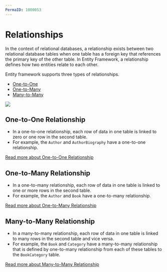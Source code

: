 ```yaml
---
PermaID: 1000053
---
```


# Relationships

In the context of relational databases, a relationship exists between two relational database tables when one table has a foreign key that references the primary key of the other table. In Entity Framework, a relationship defines how two entities relate to each other.

Entity framework supports three types of relationships.

 - <a href="{{ site.github.url }}/one-to-one-relationship">One-to-One</a>
 - <a href="{{ site.github.url }}/one-to-many-relationship">One-to-Many</a>
 - <a href="{{ site.github.url }}/many-to-many-relationship">Many-to-Many</a> 

<img src="https://raw.githubusercontent.com/zzzprojects/EntityFramework-FAQ/master/docs2/images/relationships.png">

## One-to-One Relationship

 - In a one-to-one relationship, each row of data in one table is linked to zero or one row in the second table.
 - For example, the `Author` and `AuthorBiography` have a one-to-one relationship.

<a href="{{ site.github.url }}/one-to-one-relationship">Read more about One-to-One Relationship</a>

## One-to-Many Relationship

 - In a one-to-many relationship, each row of data in one table is linked to one or more rows in the second table.
 - For example, the `Author` and `Book` have a one-to-many relationship.

<a href="{{ site.github.url }}/one-to-many-relationship">Read more about One-to-Many Relationship</a>

## Many-to-Many Relationship

 - In a many-to-many relationship, each row of data in one table is linked to many rows in the second table and vice versa.
 - For example, the `Book` and `Category` have a many-to-many relationship that is defined by one-to-many relationship from each of these tables to the `BookCategory` table.

<a href="{{ site.github.url }}/many-to-many-relationship">Read more about Many-to-Many Relationship</a>
